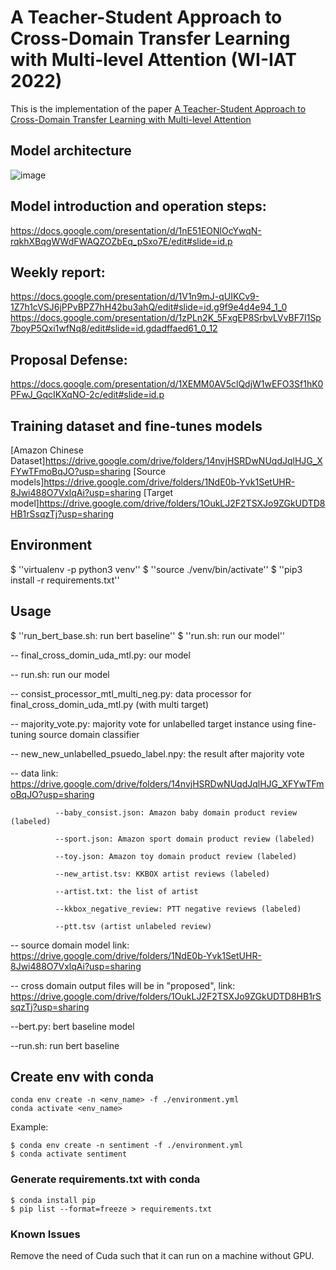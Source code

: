 # A Teacher-Student Approach to Cross-Domain Transfer Learning with Multi-level Attention (WI-IAT 2022)
This is the implementation of the paper [A Teacher-Student Approach to Cross-Domain Transfer Learning with Multi-level Attention](https://dl.acm.org/doi/abs/10.1145/3486622.3494009)

## Model architecture
![image](https://github.com/kklab-com/cross-domain-sentiment-analysis/blob/master/transfer%20learning%20architecture.png)

## Model introduction and operation steps: 
https://docs.google.com/presentation/d/1nE51EONlOcYwqN-rqkhXBqgWWdFWAQZOZbEq_pSxo7E/edit#slide=id.p

## Weekly report:
https://docs.google.com/presentation/d/1V1n9mJ-qUIKCv9-1Z7h1cVSJ6jPPvBPZ7hH42bu3ahQ/edit#slide=id.g9f9e4d4e94_1_0
https://docs.google.com/presentation/d/1zPLn2K_5FxgEP8SrbvLVvBF7I1Sp7boyP5Qxi1wfNq8/edit#slide=id.gdadffaed61_0_12

## Proposal Defense:
https://docs.google.com/presentation/d/1XEMM0AV5clQdjW1wEFO3Sf1hK0PFwJ_GqcIKXqNO-2c/edit#slide=id.p

## Training dataset and fine-tunes models
[Amazon Chinese Dataset]https://drive.google.com/drive/folders/14nvjHSRDwNUqdJqlHJG_XFYwTFmoBqJO?usp=sharing
[Source models]https://drive.google.com/drive/folders/1NdE0b-Yvk1SetUHR-8Jwi488O7VxlqAi?usp=sharing
[Target model]https://drive.google.com/drive/folders/1OukLJ2F2TSXJo9ZGkUDTD8HB1rSsqzTj?usp=sharing

## Environment
$ ''virtualenv -p python3 venv''
$ ''source ./venv/bin/activate''
$ ''pip3 install -r requirements.txt''

## Usage
$ ''run_bert_base.sh: run bert baseline''
$ ''run.sh: run our model''


-- final_cross_domin_uda_mtl.py: our model

-- run.sh: run our model

-- consist_processor_mtl_multi_neg.py: data processor for final_cross_domin_uda_mtl.py (with multi target)

-- majority_vote.py: majority vote for unlabelled target instance using fine-tuning source domain classifier 

-- new_new_unlabelled_psuedo_label.npy: the result after majority vote

-- data link: https://drive.google.com/drive/folders/14nvjHSRDwNUqdJqlHJG_XFYwTFmoBqJO?usp=sharing
              
              --baby_consist.json: Amazon baby domain product review (labeled)
              
              --sport.json: Amazon sport domain product review (labeled)
              
              --toy.json: Amazon toy domain product review (labeled)
              
              --new_artist.tsv: KKBOX artist reviews (labeled)
              
              --artist.txt: the list of artist
              
              --kkbox_negative_review: PTT negative reviews (labeled)
              
              --ptt.tsv (artist unlabeled review)

-- source domain model link: https://drive.google.com/drive/folders/1NdE0b-Yvk1SetUHR-8Jwi488O7VxlqAi?usp=sharing
 
-- cross domain output files will be in "proposed", link: https://drive.google.com/drive/folders/1OukLJ2F2TSXJo9ZGkUDTD8HB1rSsqzTj?usp=sharing

--bert.py: bert baseline model

--run.sh: run bert baseline

<!-- --cross_processor.py: data processor for bert.py

--bert baseline output file will be in "output" -->





## Create env with conda


```
conda env create -n <env_name> -f ./environment.yml
conda activate <env_name>
```

Example:

```
$ conda env create -n sentiment -f ./environment.yml
$ conda activate sentiment
```

### Generate requirements.txt with conda 

```
$ conda install pip
$ pip list --format=freeze > requirements.txt 
```

### Known Issues

Remove the need of Cuda such that it can run on a machine without GPU.
